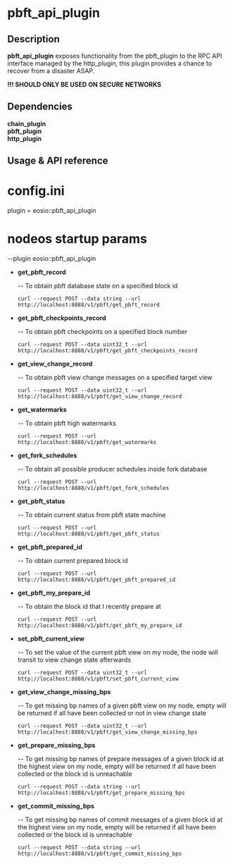 # pbft_api_plugin


## Description
**pbft_api_plugin** exposes functionality from the pbft_plugin to the RPC API interface managed by the http_plugin, this plugin provides a chance to recover from a disaster ASAP.  

**!!! SHOULD ONLY BE USED ON SECURE NETWORKS**  


## Dependencies
**chain_plugin**  
**pbft_plugin**  
**http_plugin**


## Usage & API reference

  # config.ini  
  plugin = eosio::pbft_api_plugin  

  # nodeos startup params  
  --plugin eosio::pbft_api_plugin  

* **get_pbft_record**  

    -- To obtain pbft database state on a specified block id

    ```
    curl --request POST --data string --url http://localhost:8888/v1/pbft/get_pbft_record 
    ```    

* **get_pbft_checkpoints_record**  

    -- To obtain pbft checkpoints on a specified block number
    
    ```
    curl --request POST --data uint32_t --url http://localhost:8888/v1/pbft/get_pbft_checkpoints_record   
    ```
* **get_view_change_record**  

    -- To obtain pbft view change messages on a specified target view
    
    ```
    curl --request POST --data uint32_t --url http://localhost:8888/v1/pbft/get_view_change_record  
    ```
* **get_watermarks**  

    -- To obtain pbft high watermarks
    
    ```
    curl --request POST --url http://localhost:8888/v1/pbft/get_watermarks 
    ```
* **get_fork_schedules**  

    -- To obtain all possible producer schedules inside fork database
    
    ```
    curl --request POST --url http://localhost:8888/v1/pbft/get_fork_schedules   
    ```
* **get_pbft_status**

    -- To obtain current status from pbft state machine  
    
    ```
    curl --request POST --url http://localhost:8888/v1/pbft/get_pbft_status 
    ```
* **get_pbft_prepared_id**

    -- To obtain current prepared block id  
    
    ```
    curl --request POST --url http://localhost:8888/v1/pbft/get_pbft_prepared_id 
    ```
* **get_pbft_my_prepare_id**

    -- To obtain the block id that I recently prepare at   
    
    ```
    curl --request POST --url http://localhost:8888/v1/pbft/get_pbft_my_prepare_id 
    ```
* **set_pbft_current_view**

    -- To set the value of the current pbft view on my node, the node will transit to view change state afterwards  
    
    ```
    curl --request POST --data uint32_t --url http://localhost:8888/v1/pbft/set_pbft_current_view  
    ```
* **get_view_change_missing_bps**

    -- To get missing bp names of a given pbft view on my node, empty will be returned if all have been collected or not in view change state    
    
    ```
    curl --request POST --data uint32_t --url http://localhost:8888/v1/pbft/get_view_change_missing_bps  
    ```
* **get_prepare_missing_bps**

    -- To get missing bp names of prepare messages of a given block id at the highest view on my node, empty will be returned if all have been collected or the block id is unreachable    
    
    ```
    curl --request POST --data string --url http://localhost:8888/v1/pbft/get_prepare_missing_bps  
    ```      
* **get_commit_missing_bps**

    -- To get missing bp names of commit messages of a given block id at the highest view on my node, empty will be returned if all have been collected or the block id is unreachable    
    
    ```
    curl --request POST --data string --url http://localhost:8888/v1/pbft/get_commit_missing_bps  
    ```